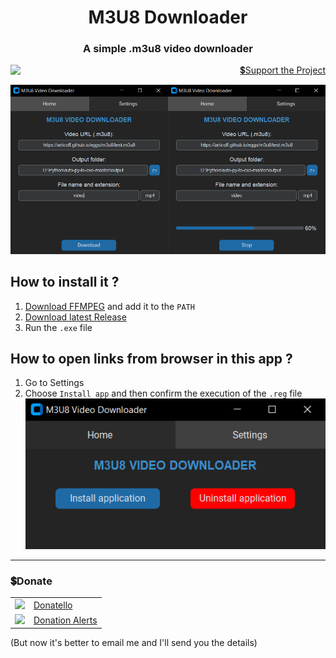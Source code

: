 <h1 align="center">M3U8 Downloader</h1>
<h3 align="center">A simple .m3u8 video downloader</h3>
<p align="right">
    <img align="left" src="https://shields.io/badge/version-v1.0.0-blue">
    <a href="#donate">💲Support the Project</a>
</p>

![image](/.github/images/main.png)

## How to install it ?

1. [Download FFMPEG](https://ffmpeg.org/download.html) and add it to the `PATH`
2. [Download latest Release](https://github.com/SuperZombi/m3u8-downloader/releases)
3. Run the `.exe` file

## How to open links from browser in this app ?

1. Go to Settings
2. Choose `Install app` and then confirm the execution of the `.reg` file
![image](/.github/images/settings.png)


<hr>

### 💲Donate

<table>
  <tr>
    <td>
       <img width="18px" src="https://www.google.com/s2/favicons?domain=https://donatello.to&sz=256">
    </td>
    <td>
      <a href="https://donatello.to/super_zombi">Donatello</a>
    </td>
  </tr>
  <tr>
    <td>
       <img width="18px" src="https://www.google.com/s2/favicons?domain=https://www.donationalerts.com&sz=256">
    </td>
    <td>
      <a href="https://www.donationalerts.com/r/super_zombi">Donation Alerts</a>
    </td>
  </tr>
</table>
    
(But now it's better to email me and I'll send you the details)
